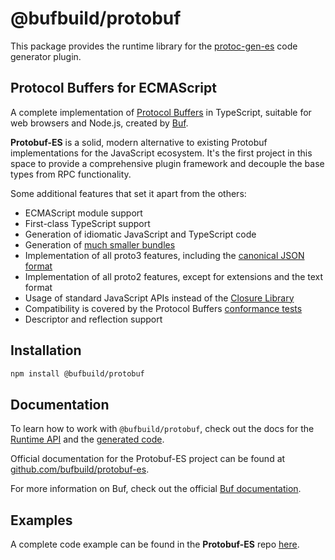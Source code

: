 # @bufbuild/protobuf

This package provides the runtime library for the [protoc-gen-es](https://www.npmjs.com/package/@bufbuild/protoc-gen-es)
code generator plugin.

## Protocol Buffers for ECMAScript

A complete implementation of [Protocol Buffers](https://protobuf.dev/) in TypeScript,
suitable for web browsers and Node.js, created by [Buf](https://buf.build).

**Protobuf-ES** is a solid, modern alternative to existing Protobuf implementations for the JavaScript ecosystem. It's
the first project in this space to provide a comprehensive plugin framework and decouple the base types from RPC
functionality.

Some additional features that set it apart from the others:

- ECMAScript module support
- First-class TypeScript support
- Generation of idiomatic JavaScript and TypeScript code
- Generation of [much smaller bundles](https://github.com/bufbuild/protobuf-es/tree/main/package/bundle-size/)
- Implementation of all proto3 features, including the [canonical JSON format](https://protobuf.dev/programming-guides/proto3/#json)
- Implementation of all proto2 features, except for extensions and the text format
- Usage of standard JavaScript APIs instead of the [Closure Library](http://googlecode.blogspot.com/2009/11/introducing-closure-tools.html)
- Compatibility is covered by the Protocol Buffers [conformance tests](https://github.com/bufbuild/protobuf-es/tree/main/package/protobuf-conformance/)
- Descriptor and reflection support

## Installation

```bash
npm install @bufbuild/protobuf
```

## Documentation

To learn how to work with `@bufbuild/protobuf`, check out the docs for the [Runtime API](https://github.com/bufbuild/protobuf-es/tree/main/MANUAL.md#working-with-messages)
and the [generated code](https://github.com/bufbuild/protobuf-es/tree/main/MANUAL.md#generated-code).

Official documentation for the Protobuf-ES project can be found at [github.com/bufbuild/protobuf-es](https://github.com/bufbuild/protobuf-es).

For more information on Buf, check out the official [Buf documentation](https://buf.build/docs/).

## Examples

A complete code example can be found in the **Protobuf-ES** repo [here](https://github.com/bufbuild/protobuf-es/tree/main/packages/protobuf-example).
